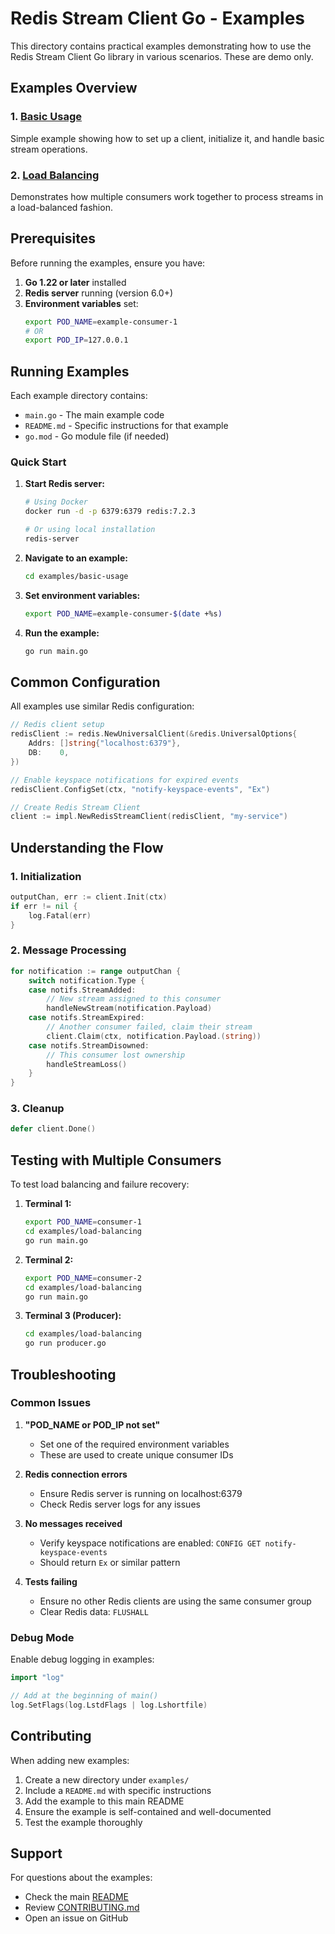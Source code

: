 # Redis Stream Client Go - Examples

This directory contains practical examples demonstrating how to use the Redis Stream Client Go library in various scenarios. These are demo only.

## Examples Overview

### 1. [Basic Usage](./basic-usage/)
Simple example showing how to set up a client, initialize it, and handle basic stream operations.

### 2. [Load Balancing](./load-balancing/)
Demonstrates how multiple consumers work together to process streams in a load-balanced fashion.

## Prerequisites

Before running the examples, ensure you have:

1. **Go 1.22 or later** installed
2. **Redis server** running (version 6.0+)
3. **Environment variables** set:
   ```bash
   export POD_NAME=example-consumer-1
   # OR
   export POD_IP=127.0.0.1
   ```

## Running Examples

Each example directory contains:
- `main.go` - The main example code
- `README.md` - Specific instructions for that example
- `go.mod` - Go module file (if needed)

### Quick Start

1. **Start Redis server:**
   ```bash
   # Using Docker
   docker run -d -p 6379:6379 redis:7.2.3
   
   # Or using local installation
   redis-server
   ```

2. **Navigate to an example:**
   ```bash
   cd examples/basic-usage
   ```

3. **Set environment variables:**
   ```bash
   export POD_NAME=example-consumer-$(date +%s)
   ```

4. **Run the example:**
   ```bash
   go run main.go
   ```

## Common Configuration

All examples use similar Redis configuration:

```go
// Redis client setup
redisClient := redis.NewUniversalClient(&redis.UniversalOptions{
    Addrs: []string{"localhost:6379"},
    DB:    0,
})

// Enable keyspace notifications for expired events
redisClient.ConfigSet(ctx, "notify-keyspace-events", "Ex")

// Create Redis Stream Client
client := impl.NewRedisStreamClient(redisClient, "my-service")
```

## Understanding the Flow

### 1. **Initialization**
```go
outputChan, err := client.Init(ctx)
if err != nil {
    log.Fatal(err)
}
```

### 2. **Message Processing**
```go
for notification := range outputChan {
    switch notification.Type {
    case notifs.StreamAdded:
        // New stream assigned to this consumer
        handleNewStream(notification.Payload)
    case notifs.StreamExpired:
        // Another consumer failed, claim their stream
        client.Claim(ctx, notification.Payload.(string))
    case notifs.StreamDisowned:
        // This consumer lost ownership
        handleStreamLoss()
    }
}
```

### 3. **Cleanup**
```go
defer client.Done()
```

## Testing with Multiple Consumers

To test load balancing and failure recovery:

1. **Terminal 1:**
   ```bash
   export POD_NAME=consumer-1
   cd examples/load-balancing
   go run main.go
   ```

2. **Terminal 2:**
   ```bash
   export POD_NAME=consumer-2
   cd examples/load-balancing
   go run main.go
   ```

3. **Terminal 3 (Producer):**
   ```bash
   cd examples/load-balancing
   go run producer.go
   ```

## Troubleshooting

### Common Issues

1. **"POD_NAME or POD_IP not set"**
   - Set one of the required environment variables
   - These are used to create unique consumer IDs

2. **Redis connection errors**
   - Ensure Redis server is running on localhost:6379
   - Check Redis server logs for any issues

3. **No messages received**
   - Verify keyspace notifications are enabled: `CONFIG GET notify-keyspace-events`
   - Should return `Ex` or similar pattern

4. **Tests failing**
   - Ensure no other Redis clients are using the same consumer group
   - Clear Redis data: `FLUSHALL`

### Debug Mode

Enable debug logging in examples:

```go
import "log"

// Add at the beginning of main()
log.SetFlags(log.LstdFlags | log.Lshortfile)
```

## Contributing

When adding new examples:

1. Create a new directory under `examples/`
2. Include a `README.md` with specific instructions
3. Add the example to this main README
4. Ensure the example is self-contained and well-documented
5. Test the example thoroughly

## Support

For questions about the examples:
- Check the main [README](../README.md)
- Review [CONTRIBUTING.md](../CONTRIBUTING.md)
- Open an issue on GitHub
